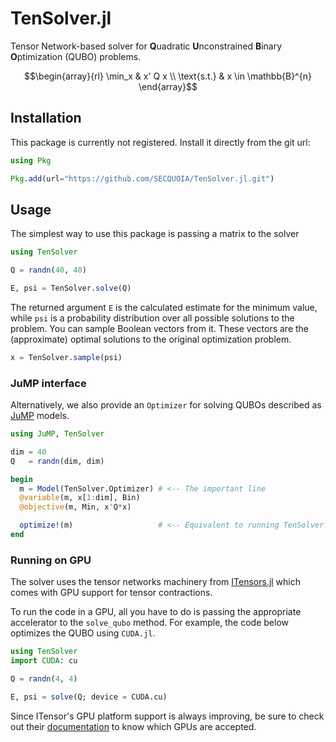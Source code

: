 # TenSolver.jl

Tensor Network-based solver for **Q**uadratic **U**nconstrained **B**inary **O**ptimization (QUBO) problems.

$$\begin{array}{rl}
  \min_x      & x' Q x \\
  \text{s.t.} & x \in \mathbb{B}^{n}
\end{array}$$

## Installation

This package is currently not registered. Install it directly from the git url:

```julia
using Pkg

Pkg.add(url="https://github.com/SECQUOIA/TenSolver.jl.git")
```

## Usage

The simplest way to use this package is passing a matrix to the solver

```julia
using TenSolver

Q = randn(40, 40)

E, psi = TenSolver.solve(Q)
```

The returned argument `E` is the calculated estimate for the minimum value,
while `psi` is a probability distribution over all possible solutions to the problem.
You can sample Boolean vectors from it.
These vectors are the (approximate) optimal solutions to the original optimization problem.

```julia
x = TenSolver.sample(psi)
```

### JuMP interface

Alternatively, we also provide an `Optimizer`
for solving QUBOs described as [JuMP](https://jump.dev) models.

```julia
using JuMP, TenSolver

dim = 40
Q   = randn(dim, dim)

begin
  m = Model(TenSolver.Optimizer) # <-- The important line
  @variable(m, x[1:dim], Bin)
  @objective(m, Min, x'Q*x)

  optimize!(m)                   # <-- Equivalent to running TenSolver.solve(Q)
end
```

### Running on GPU

The solver uses the tensor networks machinery from [ITensors.jl](https://itensor.org/)
which comes with GPU support for tensor contractions.

To run the code in a GPU, all you have to do is passing the appropriate accelerator
to the `solve_qubo` method.
For example, the code below optimizes the QUBO using `CUDA.jl`.

```julia
using TenSolver
import CUDA: cu

Q = randn(4, 4)

E, psi = solve(Q; device = CUDA.cu)
```

Since ITensor's GPU platform support is always improving,
be sure to check out their [documentation](https://itensor.github.io/ITensors.jl/stable/)
to know which GPUs are accepted.
